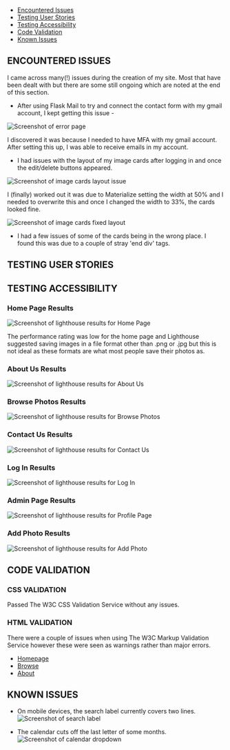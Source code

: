 - [Encountered Issues](#ecountered-issues)
- [Testing User Stories](#testing-user-stories)
- [Testing Accessibility](#testing-accessibility)
- [Code Validation](#code-validation)
- [Known Issues](#known-issues)

## ENCOUNTERED ISSUES

I came across many(!) issues during the creation of my site. Most that have been dealt with but there are some still ongoing which are noted at the end of this section.

- After using Flask Mail to try and connect the contact form with my gmail account, I kept getting this issue -

![Screenshot of error page](documentation/flask-mail.png)

I discovered it was because I needed to have MFA with my gmail account. After setting this up, I was able to receive emails in my account.

- I had issues with the layout of my image cards after logging in and once the edit/delete buttons appeared.

![Screenshot of image cards layout issue](documentation/card-issue.png)

I (finally) worked out it was due to Materialize setting the width at 50% and I needed to overwrite this and once I changed the width to 33%, the cards looked fine.

![Screenshot of image cards fixed layout](documentation/cards-fixed-size.png)

- I had a few issues of some of the cards being in the wrong place. I found this was due to a couple of stray 'end div' tags.



## TESTING USER STORIES



## TESTING ACCESSIBILITY

### Home Page Results
![Screenshot of lighthouse results for Home Page](documentation/lighthouse-screenshots/home.png)

The performance rating was low for the home page and Lighthouse suggested saving images in a file format other than .png or .jpg but this is not ideal as these formats are what most people save their photos as.

### About Us Results
![Screenshot of lighthouse results for About Us](documentation/lighthouse-screenshots/about.png)

### Browse Photos Results
![Screenshot of lighthouse results for Browse Photos](documentation/lighthouse-screenshots/browse.png)

### Contact Us Results
![Screenshot of lighthouse results for Contact Us](documentation/lighthouse-screenshots/contact.png)

### Log In Results
![Screenshot of lighthouse results for Log In](documentation/lighthouse-screenshots/login.png)

### Admin Page Results
![Screenshot of lighthouse results for Profile Page](documentation/lighthouse-screenshots/admin.png)

### Add Photo Results
![Screenshot of lighthouse results for Add Photo](documentation/lighthouse-screenshots/addphoto.png)


## CODE VALIDATION

### CSS VALIDATION
Passed The W3C CSS Validation Service without any issues.

### HTML VALIDATION
There were a couple of issues when using The W3C Markup Validation Service however these were seen as warnings rather than major errors.
 * [Homepage](https://validator.w3.org/nu/?doc=https%3A%2F%2Farchive-adventure.herokuapp.com%2F)
 * [Browse](https://validator.w3.org/nu/?doc=https%3A%2F%2Farchive-adventure.herokuapp.com%2Fbrowse)
 * [About](https://validator.w3.org/nu/?doc=https%3A%2F%2Farchive-adventure.herokuapp.com%2Fabout)
 

## KNOWN ISSUES

* On mobile devices, the search label currently covers two lines.
![Screenshot of search label](documentation/search-issue.png)

* The calendar cuts off the last letter of some months.
![Screenshot of calendar dropdown](documentation/calendar-cutoff.png)

